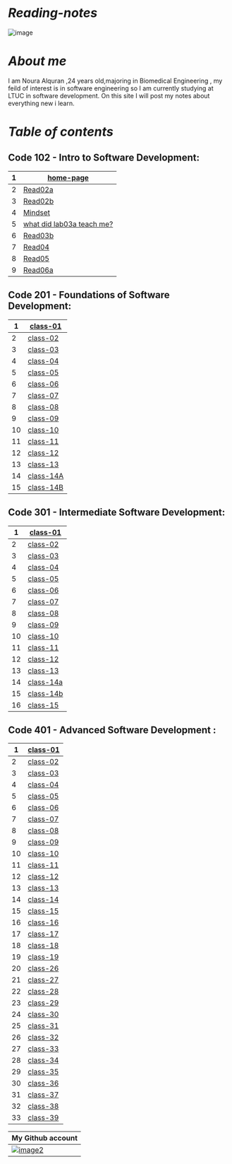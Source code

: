 # *Reading-notes*

![image](https://cdn2.iconfinder.com/data/icons/objects-23/50/1F4DD-memo-B-512.png)
#  *About me*
I am Noura Alquran ,24 years old,majoring in Biomedical Engineering , my feild of interest is in software engineering so I am currently studying at LTUC in software development. On this site I will post my notes about everything new i learn.

# *Table of contents*
## Code 102 - Intro to Software Development:
1|[home-page](https://noura-alquran.github.io/reading-notes/)   
-|-----------
2|[Read02a](https://noura-alquran.github.io/reading-notes/read02a)  
3|[Read02b](https://noura-alquran.github.io/reading-notes/read02b) 
4|[Mindset](https://noura-alquran.github.io/reading-notes/mindset)   
5|[ what did lab03a teach me?](https://noura-alquran.github.io/reading-notes/lab03a)    
6|[Read03b](https://noura-alquran.github.io/reading-notes/Read03b)    
7|[Read04](https://noura-alquran.github.io/reading-notes/read04)    
8|[Read05](https://noura-alquran.github.io/reading-notes/read05)    
9|[Read06a](https://noura-alquran.github.io/reading-notes/Read06a)
    
## Code 201 - Foundations of Software Development:
1|[class-01](https://noura-alquran.github.io/reading-notes/class-01)
-|------------
2|[class-02](https://noura-alquran.github.io/reading-notes/class-02)
3|[class-03](https://noura-alquran.github.io/reading-notes/class-03)
4|[class-04](https://noura-alquran.github.io/reading-notes/class-04)
5|[class-05](https://noura-alquran.github.io/reading-notes/class-05)
6|[class-06](https://noura-alquran.github.io/reading-notes/class-06)
7|[class-07](https://noura-alquran.github.io/reading-notes/class07)
8|[class-08](https://noura-alquran.github.io/reading-notes/class08)
9|[class-09](https://noura-alquran.github.io/reading-notes/class09)
10|[class-10](https://noura-alquran.github.io/reading-notes/class10)
11|[class-11](https://noura-alquran.github.io/reading-notes/class11)
12|[class-12](https://noura-alquran.github.io/reading-notes/class-12)
13|[class-13](https://noura-alquran.github.io/reading-notes/class-13)
14|[class-14A](https://noura-alquran.github.io/reading-notes/class14)
15|[class-14B](https://noura-alquran.github.io/reading-notes/class14b)

## Code 301 - Intermediate Software Development:
1|[class-01](https://noura-alquran.github.io/reading-notes/raed3011)
-|------------------------------
2|[class-02](https://noura-alquran.github.io/reading-notes/read3012)
3|[class-03](https://noura-alquran.github.io/reading-notes/read3013)
4|[class-04](https://noura-alquran.github.io/reading-notes/read3014)
5|[class-05](https://noura-alquran.github.io/reading-notes/read3015)
6|[class-06](https://noura-alquran.github.io/reading-notes/read3016)
7|[class-07](https://noura-alquran.github.io/reading-notes/read3017)
8|[class-08](https://noura-alquran.github.io/reading-notes/read3018)
9|[class-09](https://noura-alquran.github.io/reading-notes/read3019)
10|[class-10](https://noura-alquran.github.io/reading-notes/read30110)
11|[class-11](https://noura-alquran.github.io/reading-notes/read3111)
12|[class-12](https://noura-alquran.github.io/reading-notes/read30112)
13|[class-13](https://noura-alquran.github.io/reading-notes/read30113)
14|[class-14a](https://noura-alquran.github.io/reading-notes/read30114a)
15|[class-14b](https://noura-alquran.github.io/reading-notes/read30114b)
16|[class-15](https://noura-alquran.github.io/reading-notes/read30115)


## Code 401 - Advanced Software Development :
1|[class-01](https://noura-alquran.github.io/reading-notes/read4011)
-|------------------------------
2|[class-02](https://noura-alquran.github.io/reading-notes/read4012)
3|[class-03](https://noura-alquran.github.io/reading-notes/read4013)
4|[class-04](https://noura-alquran.github.io/reading-notes/read4014)
5|[class-05](https://noura-alquran.github.io/reading-notes/read4015)
6|[class-06](https://noura-alquran.github.io/reading-notes/read4016)
7|[class-07](https://noura-alquran.github.io/reading-notes/read4017)
8|[class-08](https://noura-alquran.github.io/reading-notes/read4018)
9|[class-09](https://noura-alquran.github.io/reading-notes/read4019)
10|[class-10](https://noura-alquran.github.io/reading-notes/read40110)
11|[class-11](https://noura-alquran.github.io/reading-notes/read40111)
12|[class-12](https://noura-alquran.github.io/reading-notes/read40112)
13|[class-13](https://noura-alquran.github.io/reading-notes/read40113)
14|[class-14](https://noura-alquran.github.io/reading-notes/read40114)
15|[class-15](https://noura-alquran.github.io/reading-notes/read40115)
16|[class-16](https://noura-alquran.github.io/reading-notes/read40116)
17|[class-17](https://noura-alquran.github.io/reading-notes/read40117)
18|[class-18](https://noura-alquran.github.io/reading-notes/read40118)
19|[class-19](https://noura-alquran.github.io/reading-notes/read40119)
20|[class-26](https://noura-alquran.github.io/reading-notes/read26)
21|[class-27](https://noura-alquran.github.io/reading-notes/read27)
22|[class-28](https://noura-alquran.github.io/reading-notes/read284)
23|[class-29](https://noura-alquran.github.io/reading-notes/read294)
24|[class-30](https://noura-alquran.github.io/reading-notes/read304)
25|[class-31](https://noura-alquran.github.io/reading-notes/read314)
26|[class-32](https://noura-alquran.github.io/reading-notes/read324)
27|[class-33](https://noura-alquran.github.io/reading-notes/read334)
28|[class-34](https://noura-alquran.github.io/reading-notes/read344)
29|[class-35](https://noura-alquran.github.io/reading-notes/read354)
30|[class-36](https://noura-alquran.github.io/reading-notes/read364)
31|[class-37](https://noura-alquran.github.io/reading-notes/read374)
32|[class-38](https://noura-alquran.github.io/reading-notes/read384)
33|[class-39](https://noura-alquran.github.io/reading-notes/read394)



My Github account  | 
------------ | 
 [![image2](https://p.kindpng.com/picc/s/128-1280192_github-logo-png-github-png-transparent-png.png)](https://github.com/Noura-Alquran)|
 
